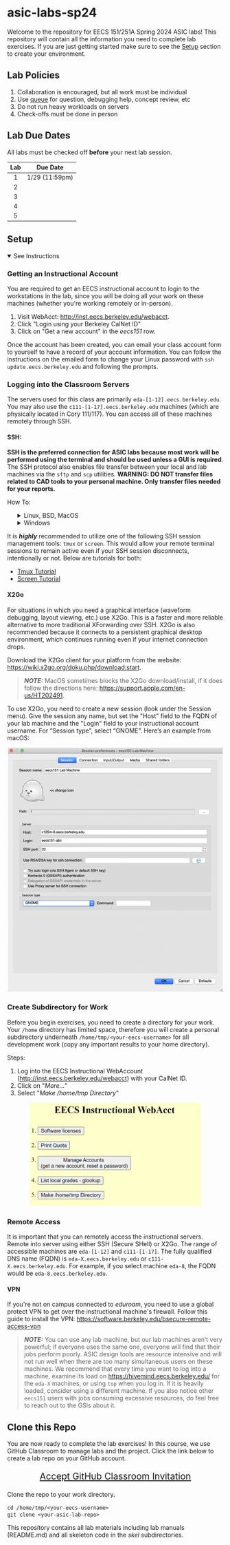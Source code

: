 # asic-labs-sp24
Welcome to the repository for EECS 151/251A Spring 2024 ASIC labs! This repository will contain all the information you need to complete lab exercises. If you are just getting started make sure to see the [Setup](#Setup) section to create your environment.

## Lab Policies

1. Collaboration is encouraged, but all work must be individual
2. Use [queue](https://forms.gle/NHcuqonSwAQALuea7) for question, debugging help, concept review, etc
3. Do not run heavy workloads on servers
4. Check-offs must be done in person

## Lab Due Dates

All labs must be checked off **before** your next lab session. 

| Lab |    Due Date    |
|:---:|:--------------:|
|  1  | 1/29 (11:59pm) |
|  2  |                |
|  3  |                |
|  4  |                |
|  5  |                |

## Setup <a name="paragraph1"></a>

<details open>
  <summary>See Instructions</summary>

### Getting an Instructional Account

You are required to get an EECS instructional account to login to the workstations in the lab, since you will be doing all your work on these machines (whether you're working remotely or in-person). 

1. Visit WebAcct: http://inst.eecs.berkeley.edu/webacct.
2. Click "Login using your Berkeley CalNet ID"
3. Click on "Get a new account" in the *eecs151* row. 

Once the account has been created, you can email your class account form to yourself to have a record of your account information.  You can follow the instructions on the emailed form to change your Linux password with `ssh update.eecs.berkeley.edu` and following the prompts.


### Logging into the Classroom Servers

The servers used for this class are primarily `eda-[1-12].eecs.berkeley.edu`.  You may also use the `c111-[1-17].eecs.berkeley.edu` machines (which are physically located in Cory 111/117). You can access all of these machines remotely through SSH. 


#### SSH: 

**SSH is the preferred connection for ASIC labs because most work will be performed using the terminal and should be used unless a GUI is required**.  The SSH protocol also enables file transfer between your local and lab machines via the `sftp` and `scp` utilities. **WARNING: DO NOT transfer files related to CAD tools to your personal machine. Only  transfer files needed for your reports.**

How To:
<ul style="list-style: none;">
 <li>
<details>
<summary>Linux, BSD, MacOS</summary>
<br>

Access your workstation through SSH by running:

```shell
ssh eecs151-YYY@eda-X.eecs.berkeley.edu
```

In our examples, this would be:

```shell
ssh eecs151-abc@eda-8.eecs.berkeley.edu
```
</details>
</li>
 <li>
<details>
<summary>Windows</summary>
<br>
The classic and most lightweight way to use SSH on Windows is PuTTY (https://www.putty.org/). Download it and login with the FQDN above as the Host and your instructional account username. You can also use WinSCP (winscp.net) for file transfer over SSH.

Advanced users may wish to install Windows Subsystem for Linux (https://docs.microsoft.com/en-us/windows/wsl/install-win10, Windows 10 build 16215 or later) or Cygwin (cygwin.com) and use SSH, SFTP, and SCP through there.

</details>
</li>
</ul>


It is ***highly*** recommended to utilize one of the following SSH session management tools: `tmux` or `screen`. This would allow your remote terminal sessions to remain active even if your SSH session disconnects, intentionally or not. Below are tutorials for both:
* [Tmux Tutorial](https://www.hamvocke.com/blog/a-quick-and-easy-guide-to-tmux/)
* [Screen Tutorial](https://www.rackaid.com/blog/linux-screen-tutorial-and-how-to/)


#### X2Go

For situations in which you need a graphical interface (waveform debugging, layout viewing, etc.) use X2Go. This is a faster and more reliable alternative to more traditional XForwarding over SSH. X2Go is also recommended because it connects to a persistent graphical desktop environment, which continues running even if your internet connection drops.

Download the X2Go client for your platform from the website: https://wiki.x2go.org/doku.php/download:start.

> **_NOTE:_**  MacOS sometimes blocks the X2Go download/install, if it does follow the directions here: https://support.apple.com/en-us/HT202491.

To use X2Go, you need to create a new session (look under the Session menu). Give the session any name, but set the "Host" field to the FQDN of your lab machine and the "Login" field to your instructional account username. For “Session type”, select “GNOME”. Here’s an example from macOS:

<p align="center">
<img src="./figs/x2gomacos.png" width="500" />
</p>


### Create Subdirectory for Work
Before you begin exercises, you need to create a directory for your work. Your `/home` directory has limited space, therefore you will create a personal subdirectory underneath `/home/tmp/<your-eecs-username>` for all development work (copy any important results to your home directory). 

Steps: 
1. Log into the EECS Instructional WebAccount (http://inst.eecs.berkeley.edu/webacct) with your CalNet ID. 
2. Click on "*More...*"
3. Select "*Make /home/tmp Directory*"

<p align="center">
<img src="./figs/make_home_tmp_dir.png" width="400" />
</p>

### Remote Access

It is important that you can remotely access the instructional servers. Remote into server using either SSH (Secure SHell) or X2Go. The range of accessible machines are `eda-[1-12]` and `c111-[1-17]`. The fully qualified DNS name (FQDN) is `eda-X.eecs.berkeley.edu` or `c111-X.eecs.berkeley.edu`. For example, if you select machine `eda-8`, the FQDN would be `eda-8.eecs.berkeley.edu`.

<!-- Next, note your instructional class acccount name - the one that looks like `eecs151-YYY`, for example `eecs151-abc`. This is the account you created at the start of this lab. -->

#### VPN
If you're not on campus connected to *eduroam*, you need to use a global protect VPN to get over the instructional machine's firewall. Follow this guide to install the VPN: https://software.berkeley.edu/bsecure-remote-access-vpn


> **_NOTE:_** You can use any lab machine, but our lab machines aren’t very powerful; if everyone uses the same one, everyone will find that their jobs perform poorly. ASIC design tools are resource intensive and will not run well when there are too many simultaneous users on these machines. We recommend that every time you want to log into a machine, examine its load on https://hivemind.eecs.berkeley.edu/ for the `eda-X` machines, or using `top` when you log in. If it is heavily loaded, consider using a different machine. If you also notice other `eecs151` users with jobs consuming excessive resources, do feel free to reach out to the GSIs about it.

</details>


## Clone this Repo

You are now ready to complete the lab exercises! In this course, we use GitHub Classroom to manage labs and the project. Click the link below to create a lab repo on your GitHub account.
<p align="center" style="font-size:1.5em">
<a href="https://classroom.github.com/a/5WvvqY9q" > Accept GitHub Classroom Invitation </a>
</p>

Clone the repo to your work directory.

```shell
cd /home/tmp/<your-eecs-username>
git clone <your-asic-lab-repo>
```

This repository contains all lab materials including lab manuals (README.md) and all skeleton code in the *skel* subdirectories. 